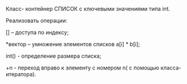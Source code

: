 Класс- контейнер СПИСОК с ключевыми значениями типа int. 

Реализовать операции:

[] – доступа по индексу;

*вектор – умножение элементов списков a[i] * b[i];

int() - определение размера списка;

+n - переход вправо к элементу с номером n( с помощью класса-итератора).
